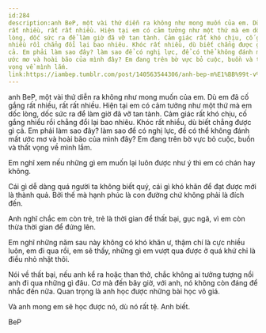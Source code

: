 ```yaml
---
id:284
description:anh BeP, một vài thứ diễn ra không như mong muốn của em. Dù em đã cố gắng
rất nhiều, rất rất nhiều. Hiện tại em có cảm tưởng như một thứ mà em dốc
lòng, dốc sức ra để làm giờ đã vỡ tan tành. Cảm giác rất khó chịu, cố gắng
nhiều rồi chẳng đổi lại bao nhiêu. Khóc rất nhiều, dù biết chẳng được gì
cả. Em phải làm sao đây? làm sao để có nghị lực, để có thể không đánh mất
ước mơ và hoài bão của mình đây? Em đang trên bờ vực bỏ cuộc, buồn và thất
vọng về mình lắm.
link:https://iambep.tumblr.com/post/140563544306/anh-bep-m%E1%BB%99t-v%C3%A0i-th%E1%BB%A9-di%E1%BB%85n-ra-kh%C3%B4ng-nh%C6%B0-mong-mu%E1%BB%91n
---
```


anh BeP, một vài thứ diễn ra không như mong muốn của em. Dù em đã cố gắng
rất nhiều, rất rất nhiều. Hiện tại em có cảm tưởng như một thứ mà em dốc
lòng, dốc sức ra để làm giờ đã vỡ tan tành. Cảm giác rất khó chịu, cố gắng
nhiều rồi chẳng đổi lại bao nhiêu. Khóc rất nhiều, dù biết chẳng được gì
cả. Em phải làm sao đây? làm sao để có nghị lực, để có thể không đánh mất
ước mơ và hoài bão của mình đây? Em đang trên bờ vực bỏ cuộc, buồn và thất
vọng về mình lắm.

Em nghĩ xem nếu những gì em muốn lại luôn được như ý thì em có chán hay
không.

Cái gì dễ dàng quá người ta không biết quý, cái gì khó khăn để đạt được
mới là thành quả. Bởi thế mà hạnh phúc là con đường chứ không phải là đích
đến.

Anh nghĩ chắc em còn trẻ, trẻ là thời gian để thất bại, gục ngã, vì em còn
thừa thời gian để đứng lên.

Em nghĩ những năm sau này không có khó khăn ư, thậm chí là cực nhiều luôn,
em đi qua rồi, em sẽ thấy, những gì em vượt qua được ở quá khứ chỉ là điều
nhỏ nhặt thôi.

Nói về thất bại, nếu anh kể ra hoặc than thở, chắc không ai tưởng tượng
nổi anh đi qua những gì đâu. Cơ mà đến bây giờ, với anh, nó không còn đáng
để nhắc đến nữa. Quan trọng là anh học được những bài học vô giá.

Và anh mong em sẽ học được nó, dù nó rất tệ. Anh biết.

BeP
